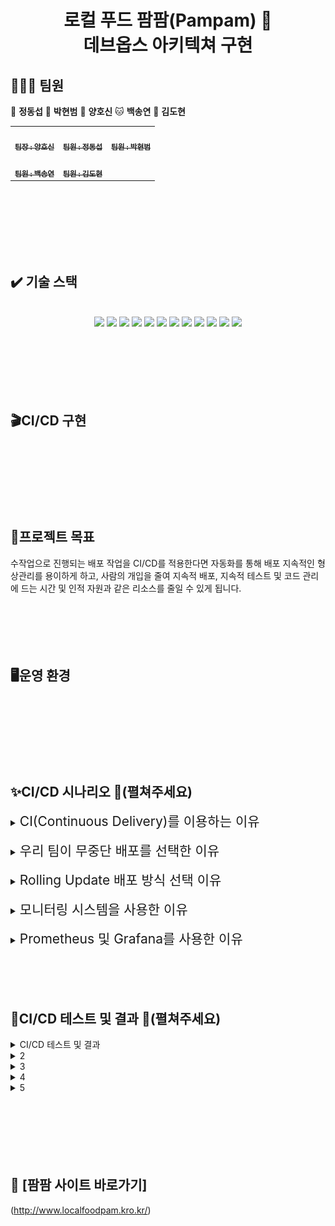 <h1 align="center">로컬 푸드 팜팜(Pampam) 🌽<br>데브옵스 아키텍쳐 구현
</h1>

## 🧑‍🤝‍🧑 팀원

🐯 **정동섭** 🐶 **박현범** 🐺 **양호신** 🐱 **백송연** 🐧 **김도현**

<table>
  <tbody>
    <tr>
      <td align="center"><a href="https://github.com/Hosae0905"><img src="https://github.com/beyond-sw-camp/be02-2nd-pampam-ecomerce/assets/80888180/71e60cdb-cc1c-4f25-829c-9e6e33d4fd8c" width="100px;" alt=""/><br /><sub><b> 팀장 : 양호신</b></sub></a><br /></td>
      <td align="center"><a href="https://github.com/JungDongSeob"><img src="https://github.com/beyond-sw-camp/be02-2nd-pampam-ecomerce/assets/80888180/d6210ade-6e08-4f1a-a893-a96e064a7c8f" width="100px;" alt=""/><br /><sub><b> 팀원 : 정동섭</b></sub></a><br /></td>
      <td align="center"><a href="https://github.com/ParkHyeonBeom"><img src="https://github.com/beyond-sw-camp/be02-2nd-pampam-ecomerce/assets/80888180/852c7c08-43c8-4aba-bb02-894ad52f7daa" width="100px;" alt=""/><br /><sub><b> 팀원 : 박현범</b></sub></a><br /></td>
     <tr/>
      <td align="center"><a href="https://github.com/SongYeonBaek"><img src="https://github.com/beyond-sw-camp/be02-2nd-pampam-ecomerce/assets/80888180/7db0d8e5-d406-46f3-9164-aa7b23b9a69f" width="100px;" alt=""/><br /><sub><b> 팀원 : 백송연</b></sub></a><br /></td>
      <td align="center"><a href="https://github.com/dohyun0408"><img src="https://github.com/beyond-sw-camp/be02-2nd-pampam-ecomerce/assets/80888180/262aa149-cebf-4e86-a422-29ed9349d745" width="100px;" alt=""/><br /><sub><b> 팀원 : 김도현 </b></sub></a><br /></td>
    </tr>
  </tbody>
</table>

<br>
<br>
<br>
<br>
<br>
<br>

## ✔️ 기술 스택 
<br>
<div align="center">
<img src="https://img.shields.io/badge/k8s-326CE5?style=for-the-badge&logo=#326CE5&logoColor=white">
<img src="https://img.shields.io/badge/docker-2496ED?style=for-the-badge&logo=docker&logoColor=white">
<img src="https://img.shields.io/badge/jenkins-D24939?style=for-the-badge&logo=jenkins&logoColor=white">
<img src="https://img.shields.io/badge/git-F05032?style=for-the-badge&logo=git&logoColor=white">
<img src="https://img.shields.io/badge/github-181717?style=for-the-badge&logo=github&logoColor=white">
<img src="https://img.shields.io/badge/jest-C21325?style=for-the-badge&logo=jest&logoColor=white">
<img src="https://img.shields.io/badge/grafana-F46800?style=for-the-badge&logo=grafana&logoColor=white">
<img src="https://img.shields.io/badge/prometheus-E6522C?style=for-the-badge&logo=prometheus&logoColor=white">
<img src="https://img.shields.io/badge/slack-4A154B?style=for-the-badge&logo=slack&logoColor=white">
<img src="https://img.shields.io/badge/longhorn-6929C4?style=for-the-badge&logo=longhorn&logoColor=white">
<img src="https://img.shields.io/badge/istio-466BB0?style=for-the-badge&logo=istio&logoColor=white">
<img src="https://img.shields.io/badge/webhook-2088FF?style=for-the-badge&logo=webhook&logoColor=white">
</div>
<br>
<br>
<br>
<br>
<br>
<br>

## 🎬CI/CD 구현

<br>
<br>
<br>
<br>
<br>
<br>

## 📌프로젝트 목표
수작업으로 진행되는 배포 작업을 CI/CD를 적용한다면 자동화를 통해 배포 지속적인 형상관리를 용이하게 하고, 사람의 개입을 줄여 지속적 배포, 지속적 테스트 및 코드 관리에 드는 시간 및 인적 자원과 같은 리소스를 줄일 수 있게 됩니다.
<br>
<br>
<br>
<br>
<br>
<br>

## 🖥️운영 환경

<br>
<br>
<br>
<br>
<br>
<br>

## ✨CI/CD 시나리오 📖(펼쳐주세요)

<details>
    <summary>
<span style="font-size:150%"> CI(Continuous Delivery)를 이용하는 이유 </span></summary>
작성중
</details>

</br>

<details>
    <summary>
<span style="font-size:150%"> 우리 팀이 무중단 배포를 선택한 이유 </span></summary>
</br>
무중단 배포를 선택하는 이유는 사용자들이 서비스를 계속 이용할 수 있도록 보장하기 위함입니다. 중단 배포를 통해 서비스를 제공할 경우 새로운 버전을 배포하기 위해 이전 버전의 프로세스를 종료하고 새로운 버전을 시작해야 하는데, 이 때 사용자들은 일시적으로 서비스에 접근할 수 없게 됩니다. 특히 선착순으로 이루어지는 공동구매서비스를 제공하는 우리 서비스의 경우, 중단되는 시간에 사용자들이 원하는 거래를 완료하지 못할 수 있어 치명적인 문제가 발생할 수 있기에 무중단 배포를 선택하게 되었습니다.

</details>
<br>



<details>
    <summary>
<span style="font-size:150%"> Rolling Update 배포 방식 선택 이유 </span></summary>
</br>
중단 배포의 종류로는 Rolling Update, Blue-Green, Canary 배포가 있습니다. 3가지 방법 중에서 Rolling Update를 선택하였는데, 이 배포 방식에 대해 먼저 설명하자면 V1파드가 존재할 때 V2 파드를 하나 늘리고 V1 파드를 하나 줄이고 이를 반복하여 버전을 구버전에서 신버전으로 점진적으로 교체하는 방법입니다. Rolling Update는 서비스의 지속성을 보장하면서도 새로운 기능을 제공할 수 있다는 점과 다른 방법들에 비해 자원을 적게 소비하면서도 무중단으로 서비스를 제공할 수 있다는 장점으로 인해 선택하게 되었습니다.
<p align="center">
<img width="80%" src="./img/rollingUpdate.png">
</br>
</br>
 다른 배포 방식인 Blue-Green 배포는 한 번에 버전을 교체하기 때문에 리소스를 많이 필요로 하며, Canary 배포 역시 새로운 버전을 일부 사용자에게 테스트하면서 점진적으로 서비스를 업데이트하기 때문에 두 버전이 동시에 존재해야 하고 Blue-Green과 같이 많은 리소스를 필요로 하기에 우리에게 적합한 배포방식이 아니었습니다.
 따라서 우리팀은 MSA전환으로 인한 백엔드 및 DB 서버의 개수가 많아짐에 따라 자원을 더 효율적으로 사용 할 수 있는 Rolling Update 방식을 이용하게 되었고, 이를 통해 서비스의 지속성을 유지하면서도 자원을 효율적으로 활용할 수 있었습니다.
</details>

</br>

<details>
    <summary>
<span style="font-size:150%"> 모니터링 시스템을 사용한 이유 </span></summary>
</br>
장애 대처를 위한 모니터링 시스템을 도입한 이유는 서비스를 운영하면서 여러 가지 측면에서 발생하는 문제점을 사전에 식별하고 이를 해결하고자 사용하였습니다.
우선, 모니터링 시스템 없이 서비스를 운영하게 되면 사용자가 직접 에러를 보고해야 한다는 점은 문제의 근본이 되었습니다. 이로 인해 시스템에 문제가 발생하더라도 사용자의 수동적인 보고에 의존해야 했으며, 이는 능동적이고 신속한 대응을 어렵게 만들었습니다. 또한, MSA 환경을 구축하면서 여러 대의 서버를 동시에 운영하게 되면서 시스템 복잡성가 증가하였습니다. 이러한 MSA의 복잡한 구성 방식을 보다 효율적으로 관리하고, 문제가 되는 부분을 사전에 식별하여 대처할 수 있도록 모니터링 시스템의 도입이 필요하게 되었습니다.

</details>

</br>

<details>
    <summary>
<span style="font-size:150%"> Prometheus 및 Grafana를 사용한 이유 </span></summary>
</br>

저희 서비스를 모니터링해줄 시스템으로는 Prometheus와 Grafana를 채택하였습니다.
저희 서비스에서는 Kubernetes를 사용하여 시스템을 관리하고 있기 때문에 Kubernetes와의 호환성이 좋은 모니터링 시스템을 선택하고자 했습니다. Prometheus는 Kubernetes와의 통합이 용이하며, 설치 및 운영이 간편하여 IT 인프라의 모니터링과 관리를 단순화할 수 있기 때문에 사용하였습니다. 또한, 헬름 차트를 통해 기본 구성 요소 설치부터 모니터링 대시보드를 간편하게 관리할 수 있습니다. 이를 활용하여 효율적인 서비스 운영과 빠른 장애 대응이 가능해졌습니다.
Prometheus에 더하여 Grafana를 사용한 이유는 보다 가시성있는 대시보드를 제공하기 때문입니다.
Prometheus를 통해 얻을 수 있는 여러 가지 데이터를 개발자가 Grafana에서 제공하는 대시보드를 통해 데이터를 시각화할 수 있게 되고, 필요에 따라서 직접 대시보드를 제작할 수 있기 때문에 Grafana를 함께 채택하여 사용하였습니다.

</details>
<br>
<br>
<br>
<br>

## 🎥CI/CD 테스트 및 결과 📖(펼쳐주세요)
<details>
    <summary>CI/CD 테스트 및 결과</summary>
  
<p align="center">
<img width="80%" src="#">
</p>

</details>
<details>
    <summary>2</summary>

<p align="center">
<img width="80%" src="#">TEST
</p>

</details>
<details>
    <summary>3</summary>

<p align="center">
<img width="80%" src="#">TEST
</p>

</details>
<details>
    <summary>4</summary>

<p align="center">
<img width="80%" src="#">TEST
</p>

</details>
<details>
    <summary>5</summary>

<p align="center">
<img width="80%" src="#">TEST
</p>

</details>
<br>
<br>
<br>
<br>
<br>
<br>

## 🌽 [팜팜 사이트 바로가기]<br>
(http://www.localfoodpam.kro.kr/)
